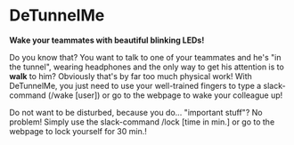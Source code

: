 # DeTunnelMe

**Wake your teammates with beautiful blinking LEDs!**

Do you know that? You want to talk to one of your teammates and he's "in the tunnel", wearing headphones and the only way to get his attention is to **walk** to him? Obviously that's by far too much physical work! With DeTunnelMe, you just need to use your well-trained fingers to type a slack-command (/wake [user]) or go to the webpage to wake your colleague up! 

Do not want to be disturbed, because you do... "important stuff"? No problem! Simply use the slack-command /lock [time in min.] or go to the webpage to lock yourself for 30 min.!